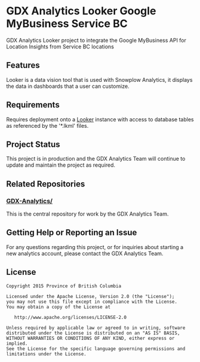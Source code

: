 # GDX Analytics Looker Google MyBusiness Service BC

GDX Analytics Looker project to integrate the Google MyBusiness API for Location Insights from Service BC locations

## Features

Looker is a data vision tool that is used with Snowplow Analytics, it displays the data in dashboards that a user can customize.

## Requirements

Requires deployment onto a [Looker](https://looker.com/) instance with access to database tables as referenced by the '*.lkml' files.
 
## Project Status

This project is in production and the GDX Analytics Team will continue to update and maintain the project as required.

## Related Repositories

### [GDX-Analytics/](https://github.com/bcgov/GDX-Analytics)

This is the central repository for work by the GDX Analytics Team. 

## Getting Help or Reporting an Issue

For any questions regarding this project, or for inquiries about starting a new analytics account, please contact the GDX Analytics Team.

## License

```
Copyright 2015 Province of British Columbia
 
Licensed under the Apache License, Version 2.0 (the "License");
you may not use this file except in compliance with the License.
You may obtain a copy of the License at
 
   http://www.apache.org/licenses/LICENSE-2.0
 
Unless required by applicable law or agreed to in writing, software
distributed under the License is distributed on an "AS IS" BASIS,
WITHOUT WARRANTIES OR CONDITIONS OF ANY KIND, either express or implied.
See the License for the specific language governing permissions and limitations under the License.
